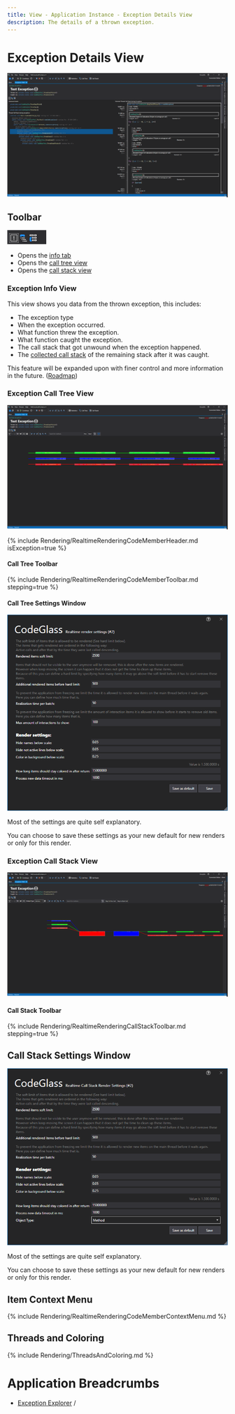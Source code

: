 ```yaml
---
title: View - Application Instance - Exception Details View
description: The details of a thrown exception.
---
```

# Exception Details View
![assets/img/ApplicationInstanceWindow/AppInstanceExceptionDetails.png](../../../assets/img/ApplicationInstanceWindow/AppInstanceExceptionDetails.png)

## Toolbar
![assets/img/ApplicationInstanceWindow/AppInstanceExceptionDetails_Toolbar.png](../../../assets/img/ApplicationInstanceWindow/AppInstanceExceptionDetails_Toolbar.png)

- Opens the [info tab](#exception-info-view) 
- Opens the [call tree view](#exception-call-tree-view)
- Opens the [call stack view](#exception-call-stack-view)


### Exception Info View

This view shows you data from the thrown exception, this includes:
- The exception type
- When the exception occurred.
- What function threw the exception.
- What function caught the exception.
- The call stack that got unwound when the exception happened.
- The [collected call stack](../../features/RealtimeDataCollection.md#callstack) of the remaining stack after it was caught.


This feature will be expanded upon with finer control and more information in the future. ([Roadmap](../../Roadmap/ImprovingExceptions.md))


### Exception Call Tree View
![assets/img/ApplicationInstanceWindow/AppInstanceExceptionDetails_CallTree.png](../../../assets/img/ApplicationInstanceWindow/AppInstanceExceptionDetails_CallTree.png)

{% include Rendering/RealtimeRenderingCodeMemberHeader.md  isException=true %}


#### Call Tree Toolbar
{% include Rendering/RealtimeRenderingCodeMemberToolbar.md stepping=true %}

#### Call Tree Settings Window
![assets/img/ApplicationInstanceWindow/RealtimeCallTreeRenderingSettingsWindow.png](../../../assets/img/ApplicationInstanceWindow/RealtimeCallTreeRenderingSettingsWindow.png)

Most of the settings are quite self explanatory.

You can choose to save these settings as your new default for new renders or only for this render.

### Exception Call Stack View
![assets/img/ApplicationInstanceWindow/AppInstanceExceptionDetails_CallStack.png](../../../assets/img/ApplicationInstanceWindow/AppInstanceExceptionDetails_CallStack.png)

#### Call Stack Toolbar
{% include Rendering/RealtimeRenderingCallStackToolbar.md stepping=true %}

## Call Stack Settings Window
![assets/img/ApplicationInstanceWindow/RealtimeGroupedCallStackRenderingSettings.png](../../../assets/img/ApplicationInstanceWindow/RealtimeGroupedCallStackRenderingSettings.png)

Most of the settings are quite self explanatory.

You can choose to save these settings as your new default for new renders or only for this render.

## Item Context Menu
{% include Rendering/RealtimeRenderingCodeMemberContextMenu.md %}

## Threads and Coloring
{% include Rendering/ThreadsAndColoring.md %}


# Application Breadcrumbs
- [Exception Explorer](ExceptionExplorer.md) / 